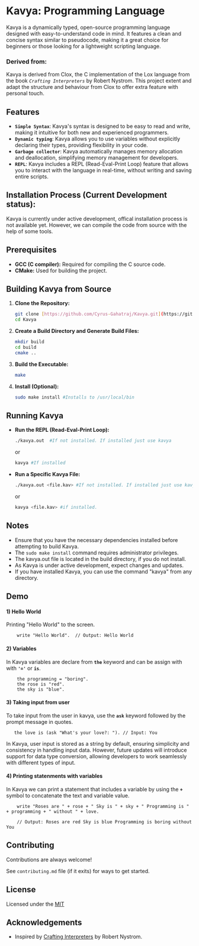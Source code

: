 # Kavya: Programming Language

Kavya is a dynamically typed, open-source programming language designed with easy-to-understand code in mind. It features a clean and concise syntax similar to pseudocode, making it a great choice for beginners or those looking for a lightweight scripting language.

### Derived from:

Kavya is derived from Clox, the C implementation of the Lox language from the book _`Crafting Interpreters`_ by Robert Nystrom. This project extent and adapt the structure and behaviour from Clox to offer extra feature with personal touch.

## Features

- **`Simple Syntax`**: Kavya's syntax is designed to be easy to read and write, making it intuitive for both new and experienced programmers.
- **`Dynamic typing`**: Kavya allows you to use variables without explicitly declaring their types, providing flexibility in your code.
- **`Garbage collector`**: Kavya automatically manages memory allocation and deallocation, simplifying memory management for developers.
- **`REPL`**: Kavya includes a REPL (Read-Eval-Print Loop) feature that allows you to interact with the language in real-time, without writing and saving entire scripts.

## Installation Process (Current Development status):

Kavya is currently under active development, offical installation process is not available yet.
However, we can compile the code from source with the help of some tools.

## Prerequisites

* **GCC (C compiler):** Required for compiling the C source code.
* **CMake:** Used for building the project.

## Building Kavya from Source

1.  **Clone the Repository:**

    ```bash
    git clone [https://github.com/Cyrus-Gahatraj/Kavya.git](https://github.com/Cyrus-Gahatraj/Kavya.git)
    cd Kavya
    ```

2.  **Create a Build Directory and Generate Build Files:**

    ```bash
    mkdir build
    cd build
    cmake ..
    ```

3.  **Build the Executable:**

    ```bash
    make
    ```

4.  **Install (Optional):**

    ```bash
    sudo make install #Installs to /usr/local/bin
    ```

## Running Kavya

* **Run the REPL (Read-Eval-Print Loop):**

    ```bash
    ./kavya.out  #If not installed. If installed just use kavya
    ```
    or
    ```bash
    kavya #If installed
    ```

* **Run a Specific Kavya File:**

    ```bash
    ./kavya.out <file.kav> #If not installed. If installed just use kavya
    ```
    or
    ```bash
    kavya <file.kav> #if installed.
    ```

## Notes

* Ensure that you have the necessary dependencies installed before attempting to build Kavya.
* The `sudo make install` command requires administrator privileges.
* The kavya.out file is located in the build directory, if you do not install.
* As Kavya is under active development, expect changes and updates.
* If you have installed Kavya, you can use the command "kavya" from any directory.

## Demo

#### 1) Hello World

Printing "Hello World" to the screen.

```kavya
    write "Hello World".  // Output: Hello World
```

#### 2) Variables

In Kavya variables are declare from **`the`** keyword and can be assign with with **`'='`** or **`is`**.

```kavya
    the programming = "boring".
    the rose is "red".
    the sky is "blue".
```

#### 3) Taking input from user

To take input from the user in kavya, use the **`ask`** keyword followed by the prompt message in quotes.

```kavya
   the love is (ask "What's your love?: "). // Input: You
```

In Kavya, user input is stored as a string by default, ensuring simplicity and consistency in handling input data. However, future updates will introduce support for data type conversion, allowing developers to work seamlessly with different types of input.

#### 4) Printing statenments with variables

In Kavya we can print a statement that includes a variable by using the **`+`** symbol to concatenate the text and variable value.

```kavya
    write "Roses are " + rose + " Sky is " + sky + " Programming is " + programming + " without " + love.

    // Output: Roses are red Sky is blue Programming is boring without You
```

## Contributing

Contributions are always welcome!

See `contributing.md` file (if it exits) for ways to get started.

## License

Licensed under the [MIT](https://choosealicense.com/licenses/mit/)

## Acknowledgements

- Inspired by [Crafting Interpreters](https://craftinginterpreters.com/) by Robert Nystrom.
